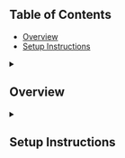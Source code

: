 ## Table of Contents

* [Overview](#overview)
* [Setup Instructions](#setup-instructions)

<details>
<summary><h2 id="overview">Overview</h2></summary>

This toolkit provides:

- **Financial Analysis**: Functions to download stock data, calculate technical indicators, plot stock performance, and optimize portfolios.
- **Sentiment Analysis**: Functions to analyze the sentiment of text and classify it as positive, negative, or neutral.
- **Text Processing**: Functions to preprocess text, generate TF-IDF matrices, perform topic modeling, and extract keywords.

</details>

<details>
<summary><h2 id="setup-instructions">Setup Instructions</h2></summary>

To use the scripts, ensure you have Python installed along with the required libraries. You can install the dependencies using pip:

```bash
pip install -r requirements.txt